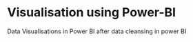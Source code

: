 # Visualisation using Power-BI
Data Visualisations in Power BI after data cleansing in power BI










